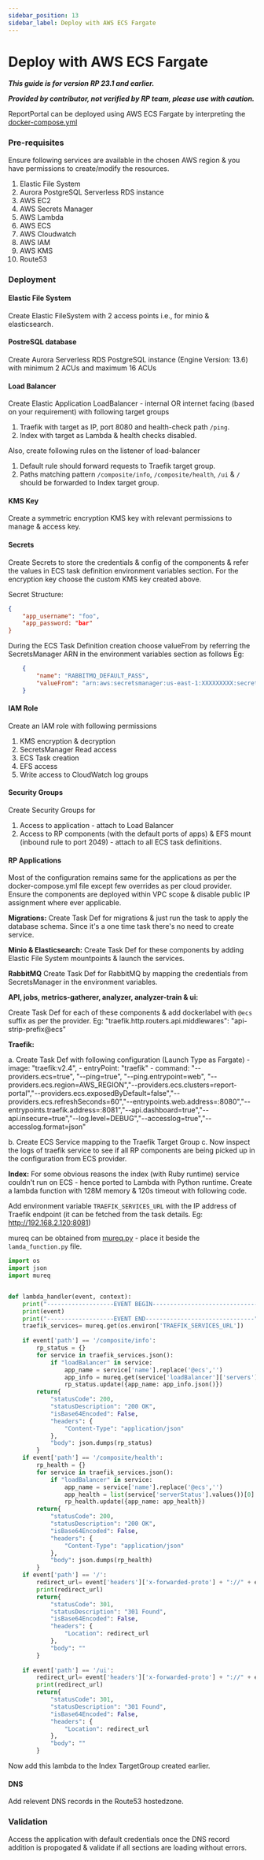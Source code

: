 ```yaml
---
sidebar_position: 13
sidebar_label: Deploy with AWS ECS Fargate
---
```


# Deploy with AWS ECS Fargate

***This guide is for version RP 23.1 and earlier.***

***Provided by contributor, not verified by RP team, please use with caution.***

ReportPortal can be deployed using AWS ECS Fargate by interpreting the [docker-compose.yml](https://raw.githubusercontent.com/reportportal/reportportal/master/docker-compose.yml)

### Pre-requisites
Ensure following services are available in the chosen AWS region & you have permissions to create/modify the resources.

1. Elastic File System
2. Aurora PostgreSQL Serverless RDS instance
3. AWS EC2
4. AWS Secrets Manager
5. AWS Lambda
6. AWS ECS
7. AWS Cloudwatch
8. AWS IAM
9. AWS KMS
10. Route53

### Deployment

#### Elastic File System
Create Elastic FileSystem with 2 access points i.e., for minio & elasticsearch.
#### PostreSQL database
Create Aurora Serverless RDS PostgreSQL instance (Engine Version: 13.6) with minimum 2 ACUs and maximum 16 ACUs
#### Load Balancer
Create Elastic Application LoadBalancer - internal OR internet facing (based on your requirement) with following target groups
1. Traefik with target as IP, port 8080 and health-check path `/ping`.
2. Index with target as Lambda & health checks disabled.

Also, create following rules on the listener of load-balancer
1. Default rule should forward requests to Traefik target group.
2. Paths matching pattern `/composite/info`, `/composite/health`, `/ui` & `/` should be forwarded to Index target group.

#### KMS Key
Create a symmetric encryption KMS key with relevant permissions to manage & access key.

#### Secrets
Create Secrets to store the credentials & config of the components & refer the values in ECS task definition environment variables section. For the encryption key choose the custom KMS key created above.

Secret Structure:
```json
{   
    "app_username": "foo",
    "app_password: "bar"
}
```

During the ECS Task Definition creation choose valueFrom by referring the SecretsManager ARN in the environment variables section as follows
Eg:

```json
    {
        "name": "RABBITMQ_DEFAULT_PASS",
        "valueFrom": "arn:aws:secretsmanager:us-east-1:XXXXXXXXX:secret:report-portal-rmq-zBcd:app_password::"
    }
```

#### IAM Role
Create an IAM role with following permissions
1. KMS encryption & decryption
2. SecretsManager Read access
3. ECS Task creation
4. EFS access
5. Write access to CloudWatch log groups

#### Security Groups
Create Security Groups for
1. Access to application - attach to Load Balancer
2. Access to RP components (with the default ports of apps) & EFS mount (inbound rule to port 2049) - attach to all ECS task definitions.

#### RP Applications
Most of the configuration remains same for the applications as per the docker-compose.yml file except few overrides as per cloud provider. Ensure the components are deployed within VPC scope & disable public IP assignment where ever applicable.

**Migrations:**
Create Task Def for migrations & just run the task to apply the database schema. Since it's a one time task there's no need to create service.

**Minio & Elasticsearch:**
Create Task Def for these components by adding Elastic File System mountpoints & launch the services.

**RabbitMQ**
Create Task Def for RabbitMQ by mapping the credentials from SecretsManager in the environment variables.

**API, jobs, metrics-gatherer, analyzer, analyzer-train & ui:**

Create Task Def for each of these components & add dockerlabel with `@ecs` suffix as per the provider.
Eg: "traefik.http.routers.api.middlewares": "api-strip-prefix@ecs"

**Traefik:**

a. Create Task Def with following configuration (Launch Type as Fargate) 
    - image: "traefik:v2.4",
    - entryPoint: "traefik"
    - command: "--providers.ecs=true", "--ping=true", "--ping.entrypoint=web", "--providers.ecs.region=AWS_REGION","--providers.ecs.clusters=report-portal","--providers.ecs.exposedByDefault=false","--providers.ecs.refreshSeconds=60","--entrypoints.web.address=:8080","--entrypoints.traefik.address=:8081","--api.dashboard=true","--api.insecure=true","--log.level=DEBUG","--accesslog=true","--accesslog.format=json"
   
b. Create ECS Service mapping to the Traefik Target Group
c. Now inspect the logs of traefik service to see if all RP components are being picked up in the configuration from ECS provider.

**Index:**
For some obvious reasons the index (with Ruby runtime) service couldn't run on ECS - hence ported to Lambda with Python runtime.
Create a lambda function with 128M memory & 120s timeout with following code.

Add environment variable `TRAEFIK_SERVICES_URL` with the IP address of Traefik endpoint (it can be fetched from the task details. Eg: http://192.168.2.120:8081)

mureq can be obtained from [mureq.py](https://github.com/slingamn/mureq/blob/master/mureq.py) - place it beside the `lamda_function.py` file.

```python
import os
import json
import mureq


def lambda_handler(event, context):
    print("-------------------EVENT BEGIN-------------------------------")
    print(event)
    print("-------------------EVENT END-------------------------------")
    traefik_services= mureq.get(os.environ['TRAEFIK_SERVICES_URL'])
    
    if event['path'] == '/composite/info':
        rp_status = {}
        for service in traefik_services.json():
            if "loadBalancer" in service:
                app_name = service['name'].replace('@ecs','')
                app_info = mureq.get(service['loadBalancer']['servers'][0]['url'] + '/info')
                rp_status.update({app_name: app_info.json()})
        return{
            "statusCode": 200,
            "statusDescription": "200 OK",
            "isBase64Encoded": False,
            "headers": {
                "Content-Type": "application/json"
            },
            "body": json.dumps(rp_status)
        }
    if event['path'] == '/composite/health':
        rp_health = {}
        for service in traefik_services.json():
            if "loadBalancer" in service:
                app_name = service['name'].replace('@ecs','')
                app_health = list(service['serverStatus'].values())[0]
                rp_health.update({app_name: app_health})
        return{
            "statusCode": 200,
            "statusDescription": "200 OK",
            "isBase64Encoded": False,
            "headers": {
                "Content-Type": "application/json"
            },
            "body": json.dumps(rp_health)
        }
    if event['path'] == '/':
        redirect_url= event['headers']['x-forwarded-proto'] + "://" + event['headers']['host'] + '/ui'
        print(redirect_url)
        return{
            "statusCode": 301,
            "statusDescription": "301 Found",
            "isBase64Encoded": False,
            "headers": {
                "Location": redirect_url
            },
            "body": ""
        }
        
    if event['path'] == '/ui':
        redirect_url= event['headers']['x-forwarded-proto'] + "://" + event['headers']['host'] + '/ui/'
        print(redirect_url)
        return{
            "statusCode": 301,
            "statusDescription": "301 Found",
            "isBase64Encoded": False,
            "headers": {
                "Location": redirect_url
            },
            "body": ""
        }
```

Now add this lambda to the Index TargetGroup created earlier.

#### DNS
Add relevent DNS records in the Route53 hostedzone.

### Validation
Access the application with default credentials once the DNS record addition is propogated & validate if all sections are loading without errors.
